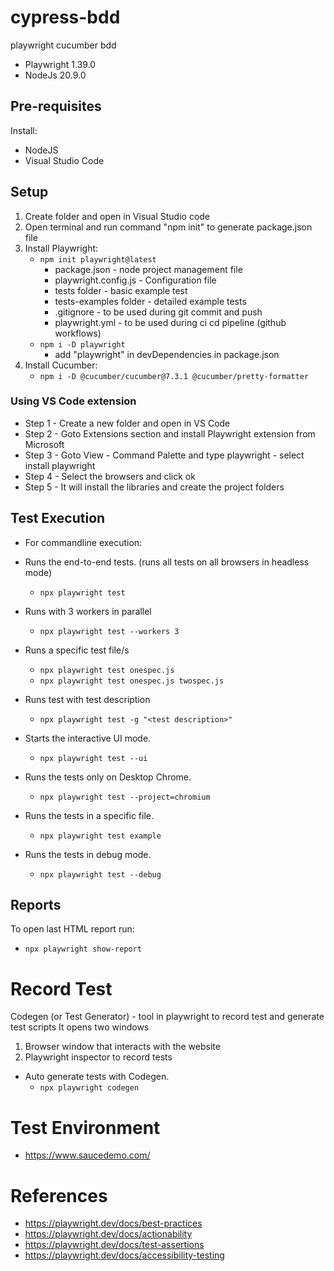 # cypress-bdd
playwright cucumber bdd

- Playwright 1.39.0
- NodeJs 20.9.0

## Pre-requisites
Install:
- NodeJS
- Visual Studio Code
  
## Setup
1. Create folder and open in Visual Studio code
2. Open terminal and run command "npm init" to generate package.json file
3. Install Playwright:
   - ```npm init playwright@latest```
     - package.json - node project management file
     - playwright.config.js - Configuration file
     - tests folder -  basic example test
     - tests-examples folder - detailed example tests
     - .gitignore - to be used during git commit and push
     - playwright.yml - to be used during ci cd pipeline (github workflows)
   - ```npm i -D playwright```
     - add "playwright" in devDependencies in package.json
4. Install Cucumber:
   - ```npm i -D @cucumber/cucumber@7.3.1 @cucumber/pretty-formatter```                      

### Using VS Code extension 
- Step 1 - Create a new folder and open in VS Code
- Step 2 - Goto Extensions section and install Playwright extension from Microsoft
- Step 3 - Goto View - Command Palette and type playwright - select install playwright
- Step 4 - Select the browsers and click ok
- Step 5 - It will install the libraries and create the project folders

## Test Execution
- For commandline execution:
- Runs the end-to-end tests. (runs all tests on all browsers in headless mode)
  - ```npx playwright test```
  
- Runs with 3 workers in parallel
  - ```npx playwright test --workers 3```
    
- Runs a specific test file/s
  - ```npx playwright test onespec.js```
  - ```npx playwright test onespec.js twospec.js```
    
- Runs test with test description
  - ```npx playwright test -g "<test description>"```
    
- Starts the interactive UI mode.
  - ```npx playwright test --ui```
  
- Runs the tests only on Desktop Chrome.
  - ```npx playwright test --project=chromium```

- Runs the tests in a specific file.
  - ```npx playwright test example```

- Runs the tests in debug mode.
  - ```npx playwright test --debug```

## Reports
To open last HTML report run:
- ```npx playwright show-report```

# Record Test
Codegen (or Test Generator) - tool in playwright to record test and generate test scripts
It opens two windows
1. Browser window that interacts with the website
2. Playwright inspector to record tests
   
- Auto generate tests with Codegen.
  - ```npx playwright codegen```

# Test Environment
- https://www.saucedemo.com/

# References
- https://playwright.dev/docs/best-practices
- https://playwright.dev/docs/actionability
- https://playwright.dev/docs/test-assertions
- https://playwright.dev/docs/accessibility-testing

